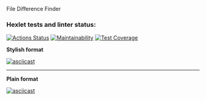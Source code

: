File Difference Finder

### Hexlet tests and linter status:
[![Actions Status](https://github.com/denbon05/backend-project-lvl2/workflows/hexlet-check/badge.svg)](https://github.com/denbon05/backend-project-lvl2/actions)
[![Maintainability](https://api.codeclimate.com/v1/badges/a5c40ba67538b7e12433/maintainability)](https://codeclimate.com/github/denbon05/backend-project-lvl2/maintainability)
[![Test Coverage](https://api.codeclimate.com/v1/badges/a5c40ba67538b7e12433/test_coverage)](https://codeclimate.com/github/denbon05/backend-project-lvl2/test_coverage)

<b>Stylish format</b>

[![asciicast](https://asciinema.org/a/381801.svg)](https://asciinema.org/a/381801)
<hr>
<b>Plain format</b>

[![asciicast](https://asciinema.org/a/381993.svg)](https://asciinema.org/a/381993)
